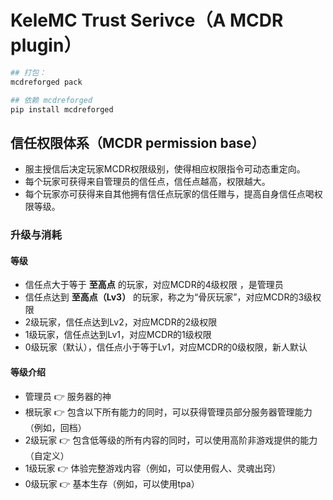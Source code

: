 # KeleMC Trust Serivce（A MCDR plugin）

```python
## 打包： 
mcdreforged pack

## 依赖 mcdreforged 
pip install mcdreforged
```

## 信任权限体系（MCDR permission base）

- 服主授信后决定玩家MCDR权限级别，使得相应权限指令可动态重定向。
- 每个玩家可获得来自管理员的信任点，信任点越高，权限越大。  
- 每个玩家亦可获得来自其他拥有信任点玩家的信任赠与，提高自身信任点喝权限等级。  

### 升级与消耗

#### 等级

- 信任点大于等于 **至高点** 的玩家，对应MCDR的4级权限 ，是管理员
- 信任点达到 **至高点（Lv3）** 的玩家，称之为“骨灰玩家”，对应MCDR的3级权限 
- 2级玩家，信任点达到Lv2，对应MCDR的2级权限
- 1级玩家，信任点达到Lv1，对应MCDR的1级权限
- 0级玩家（默认），信任点小于等于Lv1，对应MCDR的0级权限，新人默认

#### 等级介绍

- 管理员 👉 服务器的神
- 根玩家 👉 包含以下所有能力的同时，可以获得管理员部分服务器管理能力（例如，回档）
- 2级玩家 👉 包含低等级的所有内容的同时，可以使用高阶非游戏提供的能力（自定义）
- 1级玩家 👉 体验完整游戏内容（例如，可以使用假人、灵魂出窍）
- 0级玩家 👉 基本生存（例如，可以使用tpa）

